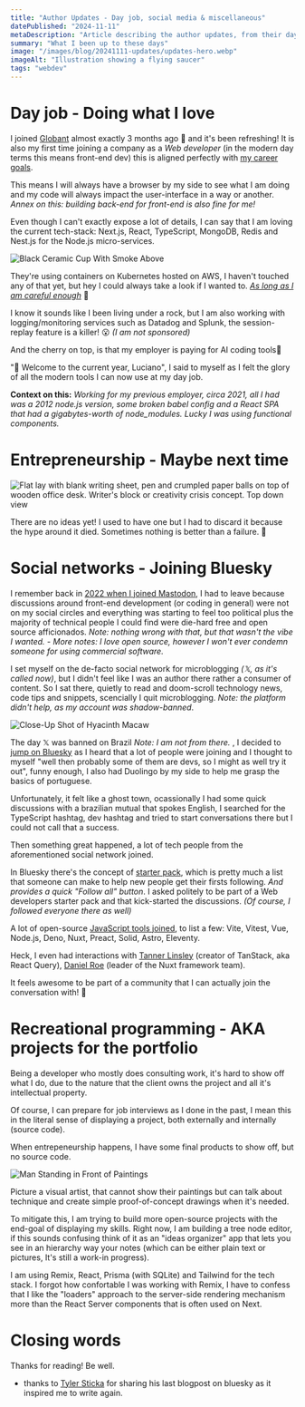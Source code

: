 ```yaml
---
title: "Author Updates - Day job, social media & miscellaneous"
datePublished: "2024-11-11"
metaDescription: "Article describing the author updates, from their day job updates, recreational programming and their experience joining the bluesky social network"
summary: "What I been up to these days"
image: "/images/blog/20241111-updates/updates-hero.webp"
imageAlt: "Illustration showing a flying saucer"
tags: "webdev"
---
```


# Day job - Doing what I love

I joined [Globant](https://www.globant.com/) almost exactly 3 months ago 🎉 and it's been refreshing! It is also my first time joining a company as a _Web developer_ (in the modern day terms this means front-end dev)
this is aligned perfectly with [my career goals](/blog/goodbye-dotnet/).

This means I will always have a browser by my side to see what I am doing and my code will always impact the user-interface in a way or another. _Annex on this: building back-end for front-end is also fine for me!_

Even though I can't exactly expose a lot of details, I can say that I am loving the current tech-stack: Next.js, React, TypeScript, MongoDB, Redis and Nest.js for the Node.js micro-services.

![Black Ceramic Cup With Smoke Above](/images/blog/20241111-updates/pexels-jmark-41135.jpg)

They're using containers on Kubernetes hosted on AWS, I haven't touched any of that yet, but hey I could always take a look if I wanted to. _[As long as I am careful enough](https://en.wikipedia.org/wiki/Curiosity_killed_the_cat)_ 🫣

I know it sounds like I been living under a rock, but I am also working with logging/monitoring services such as Datadog and Splunk, the session-replay feature is a killer! 😮 _(I am not sponsored)_

And the cherry on top, is that my employer is paying for AI coding tools🍒

"👋 Welcome to the current year, Luciano", I said to myself as I felt the glory of all the modern tools I can now use at my day job.

**Context on this:** _Working for my previous employer, circa 2021, all I had was a 2012 node.js version, some broken babel config and a React SPA that had a gigabytes-worth of node_modules. Lucky I was using functional components._

# Entrepreneurship - Maybe next time

![Flat lay with blank writing sheet, pen and crumpled paper balls on top of wooden office desk. Writer's block or creativity crisis concept. Top down view](/images/blog/20241111-updates/pexels-marta-nogueira-589022975-17175670.jpg)

There are no ideas yet! I used to have one but I had to discard it because the hype around it died. Sometimes nothing is better than a failure. 🤷

# Social networks - Joining Bluesky

I remember back in [2022 when I joined Mastodon](/blog/20221020-mastodon/), I had to leave because discussions around front-end development (or coding in general) were not on my social circles and everything was starting to feel too political plus the majority of technical people I could find were die-hard free and open source afficionados. *Note: nothing wrong with that, but that wasn't the vibe I wanted.* - *More notes: I love open source, however I won't ever condemn someone for using commercial software.* 

I set myself on the de-facto social network for microblogging *(𝕏, as it's called now)*, but I didn't feel like I was an author there rather a consumer of content. So I sat there, quietly to read and doom-scroll technology news, code tips and snippets, scencially I quit microblogging. *Note: the platform didn't help, as my account was shadow-banned*.

![Close-Up Shot of Hyacinth Macaw](/images/blog/20241111-updates/pexels-dominiquemel-12590274.jpg)

The day 𝕏 was banned on Brazil *Note: I am not from there.* , I decided to [jump on Bluesky](https://bsky.app/profile/lucdev.net) as I heard that a lot of people were joining and I thought to myself "well then probably some of them are devs, so I might as well try it out", funny enough, I also had Duolingo by my side to help me grasp the basics of portuguese.

Unfortunately, it felt like a ghost town, ocassionally I had some quick discussions with a brazilian mutual that spokes English, I searched for the TypeScript hashtag, dev hashtag and tried to start conversations there but I could not call that a success.

Then something great happened, a lot of tech people from the aforementioned social network joined.

In Bluesky there's the concept of [starter pack](https://github.com/ericclemmons/awesome-starter-packs), which is pretty much a list that someone can make to help new people get their firsts following. *And provides a quick "Follow all" button*. I asked politely to be part of a Web developers starter pack and that kick-started the discussions. *(Of course, I followed everyone there as well)*

A lot of open-source [JavaScript tools joined](https://bsky.app/profile/patak.dev/post/3lao43hmpe22a), to list a few: Vite, Vitest, Vue, Node.js, Deno, Nuxt, Preact, Solid, Astro, Eleventy.

Heck, I even had interactions with [Tanner Linsley](https://tannerlinsley.com) (creator of TanStack, aka React Query), [Daniel Roe](https://danielroe.dev) (leader of the Nuxt framework team).

It feels awesome to be part of a community that I can actually join the conversation with! 🦋

# Recreational programming - AKA projects for the portfolio

Being a developer who mostly does consulting work, it's hard to show off what I do, due to the nature that the client owns the project and all it's intellectual property.

Of course, I can prepare for job interviews as I done in the past, I mean this in the literal sense of displaying a project, both externally and internally (source code).

When entrepeneurship happens, I have some final products to show off, but no source code.

![Man Standing in Front of Paintings](/images/blog/20241111-updates/pexels-conojeghuo-375882.jpg)

Picture a visual artist, that cannot show their paintings but can talk about technique and create simple proof-of-concept drawings when it's needed.

To mitigate this, I am trying to build more open-source projects with the end-goal of displaying my skills. Right now, I am building a tree node editor, if this sounds confusing think of it as an "ideas organizer" app that lets you see in an hierarchy way your notes (which can be either plain text or pictures, It's still a work-in progress).

I am using Remix, React, Prisma (with SQLite) and Tailwind for the tech stack. I forgot how confortable I was working with Remix, I have to confess that I like the "loaders" approach to the server-side rendering mechanism more than the React Server components that is often used on Next.

# Closing words

Thanks for reading! Be well.

- thanks to [Tyler Sticka](https://tylersticka.com/) for sharing his last blogpost on bluesky as it inspired me to write again.